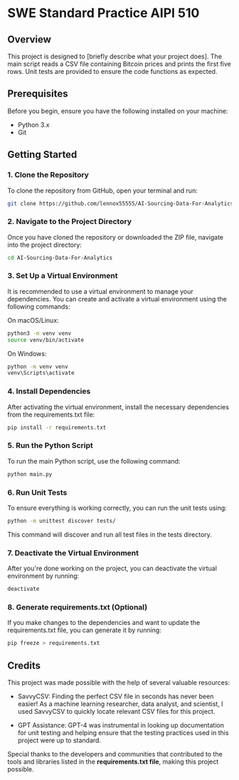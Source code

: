 # **SWE Standard Practice AIPI 510**

## **Overview**
This project is designed to [briefly describe what your project does]. The main script reads a CSV file containing Bitcoin prices and prints the first five rows. Unit tests are provided to ensure the code functions as expected.

## **Prerequisites**
Before you begin, ensure you have the following installed on your machine:
- Python 3.x
- Git

## **Getting Started**

### **1. Clone the Repository**

To clone the repository from GitHub, open your terminal and run:


```bash
git clone https://github.com/lennox55555/AI-Sourcing-Data-For-Analytics.git
```


### **2. Navigate to the Project Directory**

Once you have cloned the repository or downloaded the ZIP file, navigate into the project directory:

```bash
cd AI-Sourcing-Data-For-Analytics
```

### **3. Set Up a Virtual Environment**

It is recommended to use a virtual environment to manage your dependencies. You can create and activate a virtual environment using the following commands:

On macOS/Linux:

```bash
python3 -m venv venv
source venv/bin/activate
```
On Windows:

```bash
python -m venv venv
venv\Scripts\activate
```

### **4. Install Dependencies**

After activating the virtual environment, install the necessary dependencies from the requirements.txt file:

```bash
pip install -r requirements.txt
```
### **5. Run the Python Script**

To run the main Python script, use the following command:

```bash
python main.py
```

### **6. Run Unit Tests**

To ensure everything is working correctly, you can run the unit tests using:

```bash
python -m unittest discover tests/
```
This command will discover and run all test files in the tests directory.
### **7. Deactivate the Virtual Environment**

After you're done working on the project, you can deactivate the virtual environment by running:

```bash
deactivate
```

### **8. Generate requirements.txt (Optional)**

If you make changes to the dependencies and want to update the requirements.txt file, you can generate it by running:

```bash
pip freeze > requirements.txt
```

## **Credits**
This project was made possible with the help of several valuable resources:

- SavvyCSV: Finding the perfect CSV file in seconds has never been easier! As a machine learning researcher, data analyst, and scientist, I used SavvyCSV to quickly locate relevant CSV files for this project.

- GPT Assistance: GPT-4 was instrumental in looking up documentation for unit testing and helping ensure that the testing practices used in this project were up to standard.

Special thanks to the developers and communities that contributed to the tools and libraries listed in the **requirements.txt file**, making this project possible.